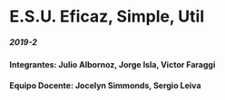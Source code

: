 # E.S.U. Eficaz, Simple, Util
##### 2019-2

#### Integrantes: Julio Albornoz, Jorge Isla, Victor Faraggi

#### Equipo Docente: Jocelyn Simmonds, Sergio Leiva
